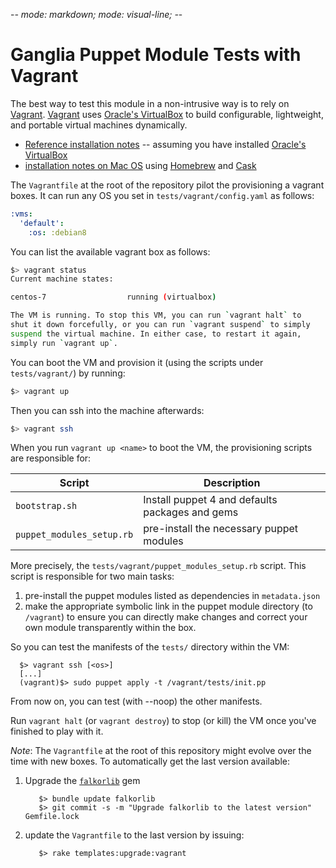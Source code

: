 -*- mode: markdown; mode: visual-line; -*-

# Ganglia Puppet Module Tests with Vagrant

The best way to test this module in a non-intrusive way is to rely on [Vagrant](http://www.vagrantup.com/).
[Vagrant](http://vagrantup.com/) uses [Oracle's VirtualBox](http://www.virtualbox.org/)
to build configurable, lightweight, and portable virtual machines dynamically.

* [Reference installation notes](http://docs.vagrantup.com/v2/installation/) -- assuming you have installed [Oracle's VirtualBox](http://www.virtualbox.org/)
* [installation notes on Mac OS](http://sourabhbajaj.com/mac-setup/Vagrant/README.html) using [Homebrew](http://brew.sh/) and [Cask](http://sourabhbajaj.com/mac-setup/Homebrew/Cask.html)

The `Vagrantfile` at the root of the repository pilot the provisioning a vagrant boxes.
It can run any OS you set in `tests/vagrant/config.yaml` as follows:

```yaml
:vms:
  'default':
    :os: :debian8
```

You can list the available vagrant box as follows:

```bash
$> vagrant status
Current machine states:

centos-7                  running (virtualbox)

The VM is running. To stop this VM, you can run `vagrant halt` to
shut it down forcefully, or you can run `vagrant suspend` to simply
suspend the virtual machine. In either case, to restart it again,
simply run `vagrant up`.
```

You can boot the VM and provision it (using the scripts under `tests/vagrant/`) by running:

```bash
$> vagrant up
```

Then you can ssh into the machine afterwards:

```bash
$> vagrant ssh
```

When you run `vagrant up <name>` to boot the VM, the provisioning scripts are responsible for:

| Script                    | Description                                     |
|---------------------------|-------------------------------------------------|
| `bootstrap.sh`            | Install puppet 4 and defaults packages and gems |
| `puppet_modules_setup.rb` | pre-install the necessary puppet modules        |

More precisely, the `tests/vagrant/puppet_modules_setup.rb` script.
This script is responsible for two main tasks:

1. pre-install the puppet modules listed as dependencies in `metadata.json`
2. make the appropriate symbolic link in the puppet module directory (to `/vagrant`) to ensure you can directly make changes and correct your own module transparently within the box.

So you can test the manifests of the `tests/` directory within the VM:

      $> vagrant ssh [<os>]
      [...]
      (vagrant)$> sudo puppet apply -t /vagrant/tests/init.pp

From now on, you can test (with --noop) the other manifests.

Run `vagrant halt` (or `vagrant destroy`) to stop (or kill) the VM once you've finished to play with it.

_Note_: The `Vagrantfile` at the root of this repository might evolve over the time with new boxes. To automatically get the last version available:

1. Upgrade the [`falkorlib`](https://rubygems.org/gems/falkorlib) gem

          $> bundle update falkorlib
		  $> git commit -s -m "Upgrade falkorlib to the latest version" Gemfile.lock

2. update the `Vagrantfile` to the last version by issuing:

          $> rake templates:upgrade:vagrant
